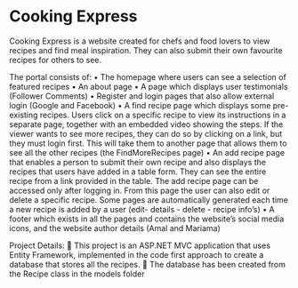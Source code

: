 # Cooking Express
Cooking Express is a website created for chefs and food lovers to view recipes and find meal inspiration. They can also submit their own favourite recipes for others to see.

The portal consists of: 
•	The homepage where users can see a selection of featured recipes 
•	 An about page
•	A page which displays user testimonials (Follower Comments)
•	Register and login pages that also allow external login (Google and Facebook)
•	A find recipe page which displays some pre-existing recipes. Users click on a specific recipe to view its instructions in a separate page, together with an embedded video showing the steps. If the viewer wants to see more recipes, they can do so by clicking on a link, but they must login first. This will take them to another page that allows them to see all the other recipes (the FindMoreRecipes page)
•	An add recipe page that enables a person to submit their own recipe and also displays the recipes that users have added in a table form. They can see the entire recipe from a link provided in the table. The add recipe page can be accessed only after logging in. From this page the user can also edit or delete a specific recipe. Some pages are automatically generated each time a new recipe is added by a user (edit- details - delete - recipe info’s)
•	A footer which exists in all the pages and contains the website’s social media icons, and the website author details (Amal and Mariama)



Project Details:
	This project is an ASP.NET MVC application that uses Entity Framework, implemented in the code first approach to create a database that stores all the recipes. 
	The database has been created from the Recipe class in the models folder
